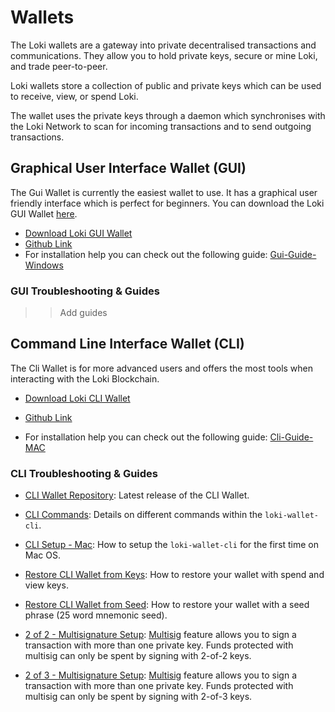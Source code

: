 # Wallets
The Loki wallets are a gateway into private decentralised transactions and communications. They allow you to hold private keys, secure or mine Loki, and trade peer-to-peer. 

Loki wallets store a collection of public and private keys which can be used to receive, view, or spend Loki. 

The wallet uses the private keys through a daemon which synchronises with the Loki Network to scan for incoming transactions and to send outgoing transactions.

## Graphical User Interface Wallet (GUI)
The Gui Wallet is currently the easiest wallet to use. It has a graphical user friendly interface which is perfect for beginners. You can download the Loki GUI Wallet [here](https://github.com/loki-project/loki-gui/releases).

- [Download Loki GUI Wallet](https://github.com/loki-project/loki-gui/releases)
- [Github Link](https://github.com/loki-project/loki-gui/)
- For installation help you can check out the following guide: [Gui-Guide-Windows](https://loki.network/wp-content/uploads/2018/05/GUI-GUIDE-WINDOWS-PDF.pdf)

### GUI Troubleshooting & Guides

>> Add guides

## Command Line Interface Wallet (CLI)
The Cli Wallet is for more advanced users and offers the most tools when interacting with the Loki Blockchain.

- [Download Loki CLI Wallet](https://github.com/loki-project/loki/releases)

- [Github Link](https://github.com/loki-project/loki/)

- For installation help you can check out the following guide: [Cli-Guide-MAC](../Wallets/CliWallet/loki-wallet-cliMacSetup.md)


### CLI Troubleshooting & Guides

- [CLI Wallet Repository](https://github.com/loki-project/loki/releases): Latest release of the CLI Wallet.

- [CLI Commands](../Wallets/CliWallet/WalletCommands.md): Details on different commands within the `loki-wallet-cli`.

- [CLI Setup - Mac](../Wallets/CliWallet/loki-wallet-cliMacSetup.md): How to setup the `loki-wallet-cli` for the first time on Mac OS.

- [Restore CLI Wallet from Keys](../Wallets/CliWallet/WalletRestoreKeys.md): How to restore your wallet with spend and view keys.

- [Restore CLI Wallet from Seed](../Wallets/CliWallet/WalletRestoreSeed.md): How to restore your wallet with a seed phrase (25 word mnemonic seed).

- [2 of 2 - Multisignature Setup](../Wallets/CliWallet/2of2Multisig.md): [Multisig](../Wallets/Multisignature.md) feature allows you to sign a transaction with more than one private key. Funds protected with multisig can only be spent by signing with 2-of-2 keys.

- [2 of 3 - Multisignature Setup](../Wallets/CliWallet/2of3Multisig.md): [Multisig](../Wallets/Multisignature.md) feature allows you to sign a transaction with more than one private key. Funds protected with multisig can only be spent by signing with 2-of-3 keys.

